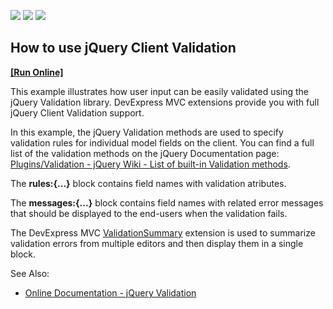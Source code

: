 <!-- default badges list -->
![](https://img.shields.io/endpoint?url=https://codecentral.devexpress.com/api/v1/VersionRange/144776795/18.1.5%2B)
[![](https://img.shields.io/badge/Open_in_DevExpress_Support_Center-FF7200?style=flat-square&logo=DevExpress&logoColor=white)](https://supportcenter.devexpress.com/ticket/details/T830542)
[![](https://img.shields.io/badge/📖_How_to_use_DevExpress_Examples-e9f6fc?style=flat-square)](https://docs.devexpress.com/GeneralInformation/403183)
<!-- default badges end -->


## How to use jQuery Client Validation
<!-- run online -->
**[[Run Online]](https://codecentral.devexpress.com/144776795/)**
<!-- run online end -->

This example illustrates how user input can be easily validated using the jQuery Validation library. DevExpress MVC extensions provide you with full jQuery Client Validation support.

In this example, the jQuery Validation methods are used to specify validation rules for individual model fields on the client. You can find a full list of the validation methods on the jQuery Documentation page:  [Plugins/Validation - jQuery Wiki - List of built-in Validation methods](http://docs.jquery.com/Plugins/Validation#List_of_built-in_Validation_methods).

The  **rules:{...}**  block contains field names with validation atributes.

The  **messages:{...}**  block contains field names with related error messages that should be displayed to the end-users when the validation fails.

The DevExpress MVC  [ValidationSummary](http://help.devexpress.com/#AspNet/CustomDocument12360)  extension is used to summarize validation errors from multiple editors and then display them in a single block.

  
See Also:

-   [Online Documentation - jQuery Validation](http://help.devexpress.com/#AspNet/CustomDocument12061)

